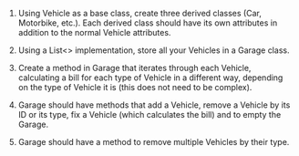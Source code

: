 1) Using Vehicle as a base class, create three derived classes (Car, Motorbike, etc.). Each derived class should have its own attributes in addition to the normal Vehicle attributes.

2) Using a List<> implementation, store all your Vehicles in a Garage class.

3) Create a method in Garage that iterates through each Vehicle, calculating a bill for each type of Vehicle in a different way, depending on the type of Vehicle it is (this does not need to be complex).

4) Garage should have methods that add a Vehicle, remove a Vehicle by its ID or its type, fix a Vehicle (which calculates the bill) and to empty the Garage.

5) Garage should have a method to remove multiple Vehicles by their type.
